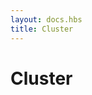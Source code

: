 ```yaml
---
layout: docs.hbs
title: Cluster
---
```

# Cluster

<!--## Virtual Actors

## Protobuf IDL Definition

The first thing you need to do is to define your messages and grain contracts.
You do this by using Protobuf IDL files.

This is the definition from the `/examples/cluster/shared` example

```proto
syntax = "proto3";
package shared;

message HelloRequest {
  string name = 1;
}

message HelloResponse {
  string message = 1;
}

message AddRequest {
  double a = 1;
  double b = 2;
}

message AddResponse {
  double result = 1;
}

service Hello {
  rpc SayHello (HelloRequest) returns (HelloResponse) {} 
  rpc Add(AddRequest) returns (AddResponse) {}
}
```

Once you have this, you can generate your code using protoc.

**Windows**
```text
protoc -I=. -I=%GOPATH%\src --gogoslick_out=. protos.proto 
protoc -I=. -I=%GOPATH%\src --gorleans_out=. protos.proto 
```

## Implementing

When the contracts have been generated, you can start implementing your grains:

```go
package shared

//a Go struct implementing the Hello interface
type hello struct {
}

func (*hello) SayHello(r *HelloRequest) *HelloResponse {
	return &HelloResponse{Message: "hello " + r.Name}
}

func (*hello) Add(r *AddRequest) *AddResponse {
	return &AddResponse{Result: r.A + r.B}
}

//Register what implementation GAM should use when 
//creating actors for a certain grain type.
func init() {
	//apply DI and setup logic
	HelloFactory(func() Hello { return &hello{} })
}
```-->